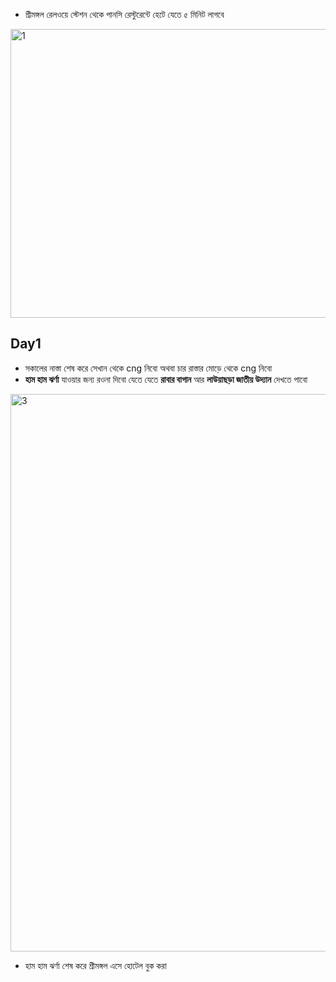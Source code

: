 - শ্রীমঙ্গল রেলওয়ে স্টেশন থেকে পানসি রেস্টুরেন্টে হেটে যেতে ৫ মিনিট লাগবে
<img width="964" height="462" alt="1" src="https://github.com/user-attachments/assets/fb9f2a07-af60-4d78-b27e-d0f3bc517db5" />

## Day1
- সকালের নাস্তা শেষ করে সেখান থেকে cng নিবো অথবা চার রাস্তার মোড়ে থেকে cng নিবো  
- **হাম হাম ঝর্ণা** যাওয়ার জন্য রওনা দিবো যেতে যেতে **রাবার বাগান** আর **লাউয়াছড়া জাতীয় উদ্যান** দেখতে পাবো
<img width="1211" height="892" alt="3" src="https://github.com/user-attachments/assets/0fcdf69e-61da-44d6-9ebb-d267538083c6" />

- হাম হাম ঝর্ণা শেষ করে শ্রীমঙ্গল এসে হোটেল বুক করা




